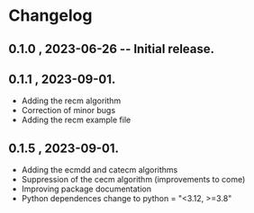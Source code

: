 # Changelog

## 0.1.0 , 2023-06-26 -- Initial release.

## 0.1.1 , 2023-09-01.
 
 * Adding the recm algorithm
 * Correction of minor bugs
 * Adding the recm example file


 ## 0.1.5 , 2023-09-01.
 * Adding the ecmdd and catecm algorithms
 * Suppression of the cecm algorithm (improvements to come)
 * Improving package documentation
 * Python dependences change to python = "<3.12, >=3.8"